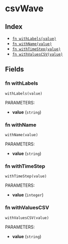 # csvWave



## Index

* [`fn withLabels(value)`](#fn-withlabels)
* [`fn withName(value)`](#fn-withname)
* [`fn withTimeStep(value)`](#fn-withtimestep)
* [`fn withValuesCSV(value)`](#fn-withvaluescsv)

## Fields

### fn withLabels

```jsonnet
withLabels(value)
```

PARAMETERS:

* **value** (`string`)


### fn withName

```jsonnet
withName(value)
```

PARAMETERS:

* **value** (`string`)


### fn withTimeStep

```jsonnet
withTimeStep(value)
```

PARAMETERS:

* **value** (`integer`)


### fn withValuesCSV

```jsonnet
withValuesCSV(value)
```

PARAMETERS:

* **value** (`string`)

